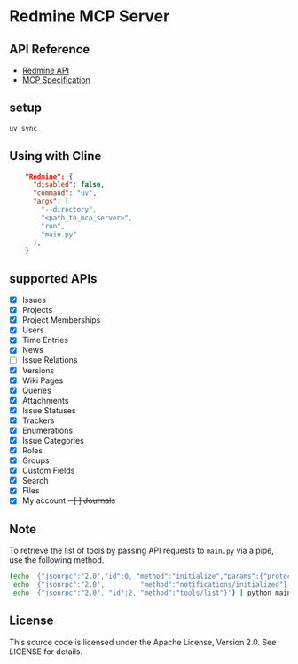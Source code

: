 # Redmine MCP Server

## API Reference

- [Redmine API](https://www.redmine.org/projects/redmine/wiki/Rest_api)
- [MCP Specification](https://modelcontextprotocol.io/specification/2025-03-26)

## setup

```sh
uv sync
```

## Using with Cline


```json
    "Redmine": {
      "disabled": false,
      "command": "uv",
      "args": [
        "--directory",
        "<path_to_mcp_server>",
        "run",
        "main.py"
      ],
    }
```

## supported APIs

- [x] Issues
- [x] Projects
- [x] Project Memberships
- [x] Users
- [x] Time Entries
- [x] News
- [ ] Issue Relations
- [x] Versions
- [x] Wiki Pages
- [x] Queries
- [x] Attachments
- [x] Issue Statuses
- [x] Trackers
- [x] Enumerations
- [x] Issue Categories
- [x] Roles
- [x] Groups
- [x] Custom Fields
- [x] Search
- [x] Files
- [x] My account
~~- [ ] Journals~~

## Note

To retrieve the list of tools by passing API requests to `main.py` via a pipe, use the following method.

```sh
(echo '{"jsonrpc":"2.0","id":0, "method":"initialize","params":{"protocolVersion":"2024-11-05","capabilities":{},"clientInfo":{"name":"mcp-util-list-tools","version":"0.1.0"}}}' ; \
 echo '{"jsonrpc":"2.0",         "method":"notifications/initialized"}' ; \
 echo '{"jsonrpc":"2.0", "id":2, "method":"tools/list"}') | python main.py
```

## License

This source code is licensed under the Apache License, Version 2.0. See LICENSE for details.
